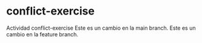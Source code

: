 # conflict-exercise
Actividad conflict-exercise
Este es un cambio en la main branch.
Este es un cambio en la feature branch.